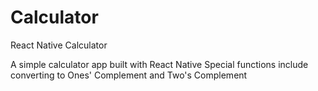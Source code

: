 # Calculator
React Native Calculator

A simple calculator app built with React Native
Special functions include converting to Ones' Complement and Two's Complement
